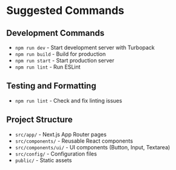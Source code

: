 # Suggested Commands

## Development Commands
- `npm run dev` - Start development server with Turbopack
- `npm run build` - Build for production
- `npm run start` - Start production server
- `npm run lint` - Run ESLint

## Testing and Formatting
- `npm run lint` - Check and fix linting issues

## Project Structure
- `src/app/` - Next.js App Router pages
- `src/components/` - Reusable React components
- `src/components/ui/` - UI components (Button, Input, Textarea)
- `src/config/` - Configuration files
- `public/` - Static assets
